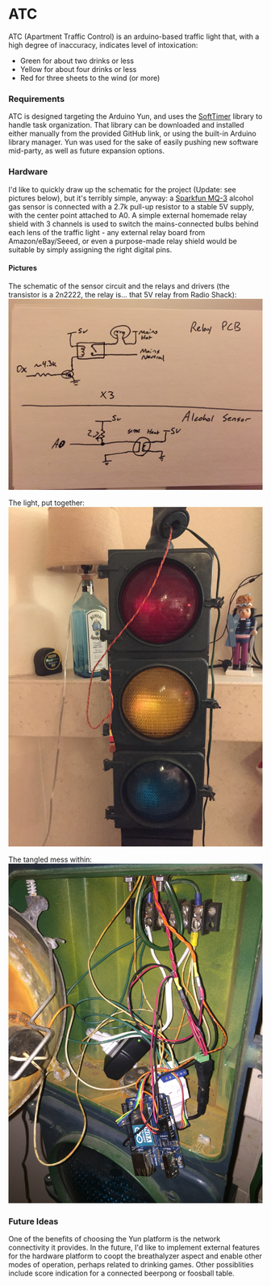 # ATC
ATC (Apartment Traffic Control) is an arduino-based traffic light that, with a high degree of inaccuracy, indicates level of intoxication:

  - Green for about two drinks or less
  - Yellow for about four drinks or less
  - Red for three sheets to the wind (or more)

### Requirements
ATC is designed targeting the Arduino Yun, and uses the [SoftTimer](https://github.com/prampec/arduino-softtimer) library to handle task organization. That library can be downloaded and installed either manually from the provided GitHub link, or using the built-in Arduino library manager. Yun was used for the sake of easily pushing new software mid-party, as well as future expansion options.

### Hardware
I'd like to quickly draw up the schematic for the project (Update: see pictures below), but it's terribly simple, anyway: a [Sparkfun MQ-3](https://www.sparkfun.com/products/8880) alcohol gas sensor is connected with a 2.7k pull-up resistor to a stable 5V supply, with the center point attached to A0. A simple external homemade relay shield with 3 channels is used to switch the mains-connected bulbs behind each lens of the traffic light - any external relay board from Amazon/eBay/Seeed, or even a purpose-made relay shield would be suitable by simply assigning the right digital pins.

#### Pictures
The schematic of the sensor circuit and the relays and drivers (the transistor is a 2n2222, the relay is... that 5V relay from Radio Shack):
![schematics](https://raw.githubusercontent.com/alexwhittemore/apartment-traffic-control/master/schematic.jpg)

The light, put together:
![light assembled](https://raw.githubusercontent.com/alexwhittemore/apartment-traffic-control/master/light.jpg)

The tangled mess within:
![wiring](https://raw.githubusercontent.com/alexwhittemore/apartment-traffic-control/master/mess.jpg)

### Future Ideas
One of the benefits of choosing the Yun platform is the network connectivity it provides. In the future, I'd like to implement external features for the hardware platform to coopt the breathalyzer aspect and enable other modes of operation, perhaps related to drinking games. Other possiblities include score indication for a connected beerpong or foosball table.
